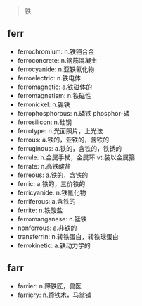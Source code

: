 > 铁

## ferr

- ferrochromium: n.铁铬合金
- ferroconcrete: n.钢筋混凝土
- ferrocyanide: n.亚铁氰化物
- ferroelectric: n.铁电体
- ferromagnetic: a.铁磁体的
- ferromagnetism: n.铁磁性
- ferronickel: n.镍铁
- ferrophosphorous: n.磷铁 phosphor-磷
- ferrosilicon: n.硅钢
- ferrotype: n.光面照片，上光法
- ferrous: a.铁的，亚铁的，含铁的
- ferruginous: a.铁的，含铁的，铁锈的
- ferrule: n.金属手杖，金属环 vt.装以金属箍
- ferrate: n.高铁酸盐
- ferreous: a.铁的，含铁的
- ferric: a.铁的，三价铁的
- ferricyanide: n.铁氰化物
- ferriferous: a.含铁的
- ferrite: n.铁酸盐
- ferromanganese: n.锰铁
- nonferrous: a.非铁的
- transferrin: n.转铁蛋白，转铁球蛋白
- ferrokinetic: a.铁动力学的

## farr

- farrier: n.蹄铁匠，兽医
- farriery: n.蹄铁术，马掌铺